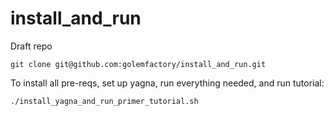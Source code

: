 # install_and_run
Draft repo

```git clone git@github.com:golemfactory/install_and_run.git```

To install all pre-reqs, set up yagna, run everything needed, and run tutorial:

```./install_yagna_and_run_primer_tutorial.sh```


